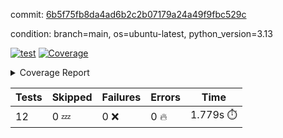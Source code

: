 commit: [6b5f75fb8da4ad6b2c2b07179a24a49f9fbc529c](https://github.com/rcmdnk/dynamic-typer/tree/6b5f75fb8da4ad6b2c2b07179a24a49f9fbc529c)

condition: branch=main, os=ubuntu-latest, python_version=3.13

[![test](https://github.com/rcmdnk/dynamic-typer/actions/workflows/test.yml/badge.svg)](https://github.com/rcmdnk/dynamic-typer/actions/runs/12510728146)
<a href="https://github.com/rcmdnk/dynamic-typer/blob/6b5f75fb8da4ad6b2c2b07179a24a49f9fbc529c/README.md"><img alt="Coverage" src="https://img.shields.io/badge/Coverage-77%25-yellow.svg" /></a><details><summary>Coverage Report </summary><table><tr><th>File</th><th>Stmts</th><th>Miss</th><th>Cover</th><th>Missing</th></tr><tbody><tr><td colspan="5"><b>src/dynamic_typer</b></td></tr><tr><td>&nbsp; &nbsp;<a href="https://github.com/rcmdnk/dynamic-typer/blob/6b5f75fb8da4ad6b2c2b07179a24a49f9fbc529c/src/dynamic_typer/class_utils.py">class_utils.py</a></td><td>33</td><td>3</td><td>91%</td><td><a href="https://github.com/rcmdnk/dynamic-typer/blob/6b5f75fb8da4ad6b2c2b07179a24a49f9fbc529c/src/dynamic_typer/class_utils.py#L8">8</a>, <a href="https://github.com/rcmdnk/dynamic-typer/blob/6b5f75fb8da4ad6b2c2b07179a24a49f9fbc529c/src/dynamic_typer/class_utils.py#L37-L38">37&ndash;38</a></td></tr><tr><td>&nbsp; &nbsp;<a href="https://github.com/rcmdnk/dynamic-typer/blob/6b5f75fb8da4ad6b2c2b07179a24a49f9fbc529c/src/dynamic_typer/typing.py">typing.py</a></td><td>3</td><td>3</td><td>0%</td><td><a href="https://github.com/rcmdnk/dynamic-typer/blob/6b5f75fb8da4ad6b2c2b07179a24a49f9fbc529c/src/dynamic_typer/typing.py#L1-L4">1&ndash;4</a></td></tr><tr><td>&nbsp; &nbsp;<a href="https://github.com/rcmdnk/dynamic-typer/blob/6b5f75fb8da4ad6b2c2b07179a24a49f9fbc529c/src/dynamic_typer/utils.py">utils.py</a></td><td>84</td><td>23</td><td>73%</td><td><a href="https://github.com/rcmdnk/dynamic-typer/blob/6b5f75fb8da4ad6b2c2b07179a24a49f9fbc529c/src/dynamic_typer/utils.py#L12-L13">12&ndash;13</a>, <a href="https://github.com/rcmdnk/dynamic-typer/blob/6b5f75fb8da4ad6b2c2b07179a24a49f9fbc529c/src/dynamic_typer/utils.py#L22">22</a>, <a href="https://github.com/rcmdnk/dynamic-typer/blob/6b5f75fb8da4ad6b2c2b07179a24a49f9fbc529c/src/dynamic_typer/utils.py#L45">45</a>, <a href="https://github.com/rcmdnk/dynamic-typer/blob/6b5f75fb8da4ad6b2c2b07179a24a49f9fbc529c/src/dynamic_typer/utils.py#L49-L52">49&ndash;52</a>, <a href="https://github.com/rcmdnk/dynamic-typer/blob/6b5f75fb8da4ad6b2c2b07179a24a49f9fbc529c/src/dynamic_typer/utils.py#L54-L57">54&ndash;57</a>, <a href="https://github.com/rcmdnk/dynamic-typer/blob/6b5f75fb8da4ad6b2c2b07179a24a49f9fbc529c/src/dynamic_typer/utils.py#L70-L82">70&ndash;82</a>, <a href="https://github.com/rcmdnk/dynamic-typer/blob/6b5f75fb8da4ad6b2c2b07179a24a49f9fbc529c/src/dynamic_typer/utils.py#L106">106</a>, <a href="https://github.com/rcmdnk/dynamic-typer/blob/6b5f75fb8da4ad6b2c2b07179a24a49f9fbc529c/src/dynamic_typer/utils.py#L114">114</a></td></tr><tr><td><b>TOTAL</b></td><td><b>124</b></td><td><b>29</b></td><td><b>77%</b></td><td>&nbsp;</td></tr></tbody></table></details>

| Tests | Skipped | Failures | Errors | Time |
| ----- | ------- | -------- | -------- | ------------------ |
| 12 | 0 :zzz: | 0 :x: | 0 :fire: | 1.779s :stopwatch: |

